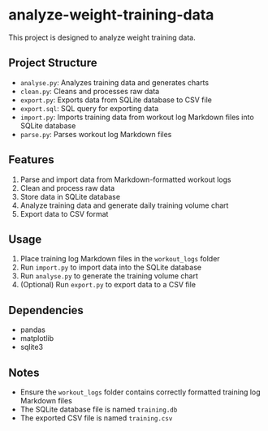 # analyze-weight-training-data

This project is designed to analyze weight training data.

## Project Structure

- `analyse.py`: Analyzes training data and generates charts
- `clean.py`: Cleans and processes raw data
- `export.py`: Exports data from SQLite database to CSV file
- `export.sql`: SQL query for exporting data
- `import.py`: Imports training data from workout log Markdown files into SQLite database
- `parse.py`: Parses workout log Markdown files

## Features

1. Parse and import data from Markdown-formatted workout logs
2. Clean and process raw data
3. Store data in SQLite database
4. Analyze training data and generate daily training volume chart
5. Export data to CSV format

## Usage

1. Place training log Markdown files in the `workout_logs` folder
2. Run `import.py` to import data into the SQLite database
3. Run `analyse.py` to generate the training volume chart
4. (Optional) Run `export.py` to export data to a CSV file

## Dependencies

- pandas
- matplotlib
- sqlite3

## Notes

- Ensure the `workout_logs` folder contains correctly formatted training log Markdown files
- The SQLite database file is named `training.db`
- The exported CSV file is named `training.csv`

